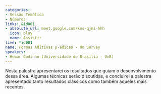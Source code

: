 ```yaml
---
categories:
- Sessão Temática
- Números
links: &id001
- absolute_url: meet.google.com/kns-qjni-hhh
  icon: play
  name: Assistir
live: *id001
name: Formas Aditivas p-ádicas - Um Survey
speakers:
- Hemar Godinho (Universidade de Brasília - UnB)
---
```


Nesta palestra apresentarei os resultados que guiam o desenvolvimento dessa área. Algumas técnicas serão discutidas, e concluirei a palestra apresentado tanto resultados clássicos como também aqueles mais recentes.